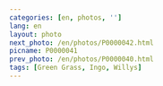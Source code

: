 ```yaml
---
categories: [en, photos, '']
lang: en
layout: photo
next_photo: /en/photos/P0000042.html
picname: P0000041
prev_photo: /en/photos/P0000040.html
tags: [Green Grass, Ingo, Willys]
---
```

